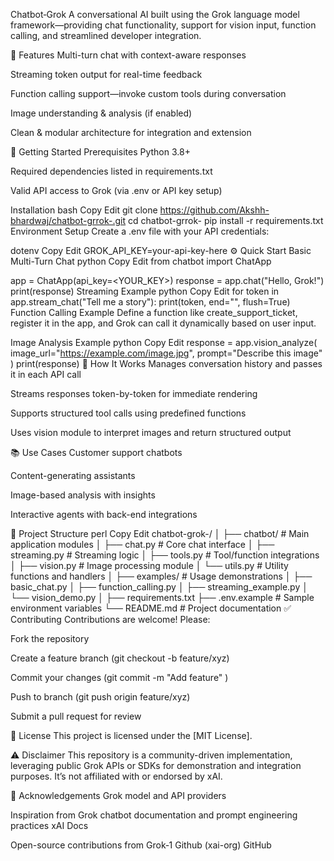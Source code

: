 Chatbot‑Grok
A conversational AI built using the Grok language model framework—providing chat functionality, support for vision input, function calling, and streamlined developer integration.

🚀 Features
Multi-turn chat with context-aware responses

Streaming token output for real-time feedback

Function calling support—invoke custom tools during conversation

Image understanding & analysis (if enabled)

Clean & modular architecture for integration and extension

🧰 Getting Started
Prerequisites
Python 3.8+

Required dependencies listed in requirements.txt

Valid API access to Grok (via .env or API key setup)

Installation
bash
Copy
Edit
git clone https://github.com/Akshh-bhardwaj/chatbot-grrok-.git
cd chatbot-grrok-
pip install -r requirements.txt
Environment Setup
Create a .env file with your API credentials:

dotenv
Copy
Edit
GROK_API_KEY=your-api-key-here
⚙️ Quick Start
Basic Multi-Turn Chat
python
Copy
Edit
from chatbot import ChatApp

app = ChatApp(api_key=<YOUR_KEY>)
response = app.chat("Hello, Grok!")
print(response)
Streaming Example
python
Copy
Edit
for token in app.stream_chat("Tell me a story"):
    print(token, end="", flush=True)
Function Calling Example
Define a function like create_support_ticket, register it in the app, and Grok can call it dynamically based on user input.

Image Analysis Example
python
Copy
Edit
response = app.vision_analyze(
    image_url="https://example.com/image.jpg",
    prompt="Describe this image"
)
print(response)
🧠 How It Works
Manages conversation history and passes it in each API call

Streams responses token-by-token for immediate rendering

Supports structured tool calls using predefined functions

Uses vision module to interpret images and return structured output

📚 Use Cases
Customer support chatbots

Content-generating assistants

Image-based analysis with insights

Interactive agents with back-end integrations

📂 Project Structure
perl
Copy
Edit
chatbot-grok-/
│
├── chatbot/                 # Main application modules
│   ├── chat.py              # Core chat interface
│   ├── streaming.py         # Streaming logic
│   ├── tools.py             # Tool/function integrations
│   ├── vision.py            # Image processing module
│   └── utils.py             # Utility functions and handlers
│
├── examples/                # Usage demonstrations
│   ├── basic_chat.py
│   ├── function_calling.py
│   ├── streaming_example.py
│   └── vision_demo.py
│
├── requirements.txt
├── .env.example             # Sample environment variables
└── README.md                # Project documentation
✅ Contributing
Contributions are welcome! Please:

Fork the repository

Create a feature branch (git checkout -b feature/xyz)

Commit your changes (git commit -m "Add feature" )

Push to branch (git push origin feature/xyz)

Submit a pull request for review

📄 License
This project is licensed under the [MIT License].

⚠️ Disclaimer
This repository is a community-driven implementation, leveraging public Grok APIs or SDKs for demonstration and integration purposes. It’s not affiliated with or endorsed by xAI.

🙏 Acknowledgements
Grok model and API providers

Inspiration from Grok chatbot documentation and prompt engineering practices 
xAI Docs

Open-source contributions from Grok‑1 Github (xai-org) 
GitHub
